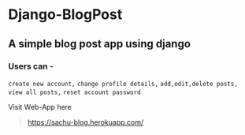 # Django-BlogPost
## A simple blog post app using django

### Users can -
   `create new account,` 
   `change profile details,` 
   `add,edit,delete posts, `
   `view all posts,` 
   `reset account password`

Visit Web-App here
> https://sachu-blog.herokuapp.com/
